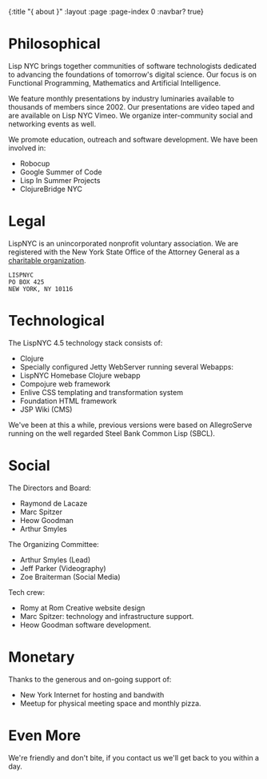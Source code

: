 {:title "{ about }"
 :layout :page
 :page-index 0
 :navbar? true}

# Philosophical

Lisp NYC brings together communities of software technologists dedicated to advancing the foundations of tomorrow's digital science. Our focus is on Functional Programming, Mathematics and Artificial Intelligence.

We feature monthly presentations by industry luminaries available to thousands of members since 2002. Our presentations are video taped and are available on Lisp NYC Vimeo. We organize inter-community social and networking events as well.

We promote education, outreach and software development. We have been involved in:

* Robocup
* Google Summer of Code
* Lisp In Summer Projects
* ClojureBridge NYC 

# Legal

LispNYC is an unincorporated nonprofit voluntary association. We are registered with the New York State Office of the Attorney General as a [charitable organization](http://www.charitiesnys.com/RegistrySearch/show_details.jsp?id={75FF0F8B-A12E-470E-9A2F-5E04F6C9E4E8}).

    LISPNYC
    PO BOX 425
    NEW YORK, NY 10116

# Technological

The LispNYC 4.5 technology stack consists of:

* Clojure
* Specially configured Jetty WebServer running several Webapps:
* LispNYC Homebase Clojure webapp 
* Compojure web framework
* Enlive CSS templating and transformation system
* Foundation HTML framework 
* JSP Wiki (CMS) 

We've been at this a while, previous versions were based on AllegroServe running on the well regarded Steel Bank Common Lisp (SBCL).

# Social

The Directors and Board:

* Raymond de Lacaze
* Marc Spitzer
* Heow Goodman
* Arthur Smyles 

The Organizing Committee:

* Arthur Smyles (Lead)
* Jeff Parker (Videography)
* Zoe Braiterman (Social Media) 

Tech crew:

* Romy at Rom Creative website design
* Marc Spitzer: technology and infrastructure support.
* Heow Goodman software development. 

# Monetary

Thanks to the generous and on-going support of:

* New York Internet for hosting and bandwith
* Meetup for physical meeting space and monthly pizza. 

# Even More

We're friendly and don't bite, if you contact us we'll get back to you within a day. 